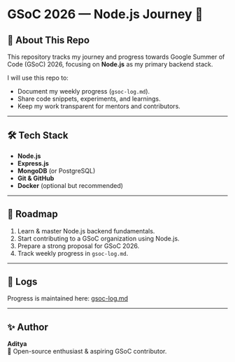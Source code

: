 # GSoC 2026 — Node.js Journey 🚀

## 📌 About This Repo
This repository tracks my journey and progress towards Google Summer of Code (GSoC) 2026, focusing on **Node.js** as my primary backend stack.

I will use this repo to:
- Document my weekly progress (`gsoc-log.md`).
- Share code snippets, experiments, and learnings.
- Keep my work transparent for mentors and contributors.

---

## 🛠️ Tech Stack
- **Node.js**
- **Express.js**
- **MongoDB** (or PostgreSQL)
- **Git & GitHub**
- **Docker** (optional but recommended)

---

## 📅 Roadmap
1. Learn & master Node.js backend fundamentals.
2. Start contributing to a GSoC organization using Node.js.
3. Prepare a strong proposal for GSoC 2026.
4. Track weekly progress in `gsoc-log.md`.

---

## 📖 Logs
Progress is maintained here: [gsoc-log.md](./gsoc-log.md)

---

## ✨ Author
**Aditya**  
🚀 Open-source enthusiast & aspiring GSoC contributor.
